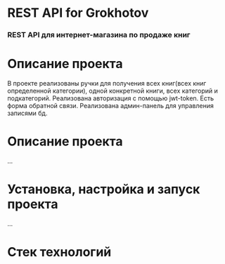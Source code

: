 # REST API for Grokhotov
### REST API для интернет-магазина по продаже книг

# Описание проекта
В проекте реализованы ручки для получения всех книг(всех книг определенной категории), одной конкретной книги, всех категорий и подкатегорий. Реализована авторизация с помощью jwt-token. Есть форма обратной связи. Реализована админ-панель для управления записями бд.

# Описание проекта
...
# Установка, настройка и запуск проекта
...

# Стек технологий
